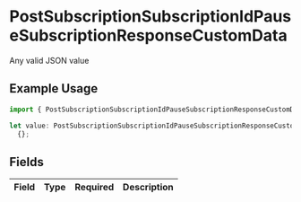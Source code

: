 # PostSubscriptionSubscriptionIdPauseSubscriptionResponseCustomData

Any valid JSON value

## Example Usage

```typescript
import { PostSubscriptionSubscriptionIdPauseSubscriptionResponseCustomData } from "jani-payments/models/operations";

let value: PostSubscriptionSubscriptionIdPauseSubscriptionResponseCustomData =
  {};
```

## Fields

| Field       | Type        | Required    | Description |
| ----------- | ----------- | ----------- | ----------- |